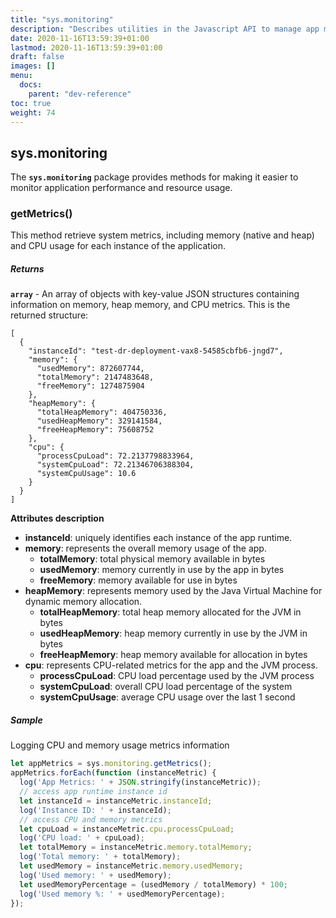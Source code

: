 ```yaml
---
title: "sys.monitoring"
description: "Describes utilities in the Javascript API to manage app monitoring."
date: 2020-11-16T13:59:39+01:00
lastmod: 2020-11-16T13:59:39+01:00
draft: false
images: []
menu:
  docs:
    parent: "dev-reference"
toc: true
weight: 74
---
```


## **sys.monitoring**

The **`sys.monitoring`** package provides methods for making it easier to monitor application performance and resource usage.

###  getMetrics()

This method retrieve system metrics, including memory (native and heap) and CPU usage for each instance of the application.

##### Returns

**`array`**  - An array of objects with key-value JSON structures containing information on memory, heap memory, and CPU metrics.
This is the returned structure:
```
[
  {
    "instanceId": "test-dr-deployment-vax8-54585cbfb6-jngd7",
    "memory": {
      "usedMemory": 872607744,
      "totalMemory": 2147483648,
      "freeMemory": 1274875904
    },
    "heapMemory": {
      "totalHeapMemory": 404750336,
      "usedHeapMemory": 329141584,
      "freeHeapMemory": 75608752
    },
    "cpu": {
      "processCpuLoad": 72.2137798833964,
      "systemCpuLoad": 72.21346706388304,
      "systemCpuUsage": 10.6
    }
  }
]
```


**Attributes description**
- **instanceId**: uniquely identifies each instance of the app runtime.
- **memory**: represents the overall memory usage of the app.
  - **totalMemory**: total physical memory available in bytes
  - **usedMemory**: memory currently in use by the app in bytes
  - **freeMemory**: memory available for use in bytes
- **heapMemory**: represents memory used by the Java Virtual Machine for dynamic memory allocation.
  - **totalHeapMemory**: total heap memory allocated for the JVM in bytes
  - **usedHeapMemory**: heap memory currently in use by the JVM in bytes
  - **freeHeapMemory**: heap memory available for allocation in bytes
- **cpu**: represents CPU-related metrics for the app and the JVM process.
  - **processCpuLoad**: CPU load percentage used by the JVM process
  - **systemCpuLoad**: overall CPU load percentage of the system
  - **systemCpuUsage**: average CPU usage over the last 1 second


##### Sample
Logging CPU and memory usage metrics information

``` javascript
let appMetrics = sys.monitoring.getMetrics();
appMetrics.forEach(function (instanceMetric) {
  log('App Metrics: ' + JSON.stringify(instanceMetric));
  // access app runtime instance id
  let instanceId = instanceMetric.instanceId;
  log('Instance ID: ' + instanceId);
  // access CPU and memory metrics
  let cpuLoad = instanceMetric.cpu.processCpuLoad;
  log('CPU load: ' + cpuLoad);
  let totalMemory = instanceMetric.memory.totalMemory;
  log('Total memory: ' + totalMemory);
  let usedMemory = instanceMetric.memory.usedMemory;
  log('Used memory: ' + usedMemory);
  let usedMemoryPercentage = (usedMemory / totalMemory) * 100;
  log('Used memory %: ' + usedMemoryPercentage);
});
```

